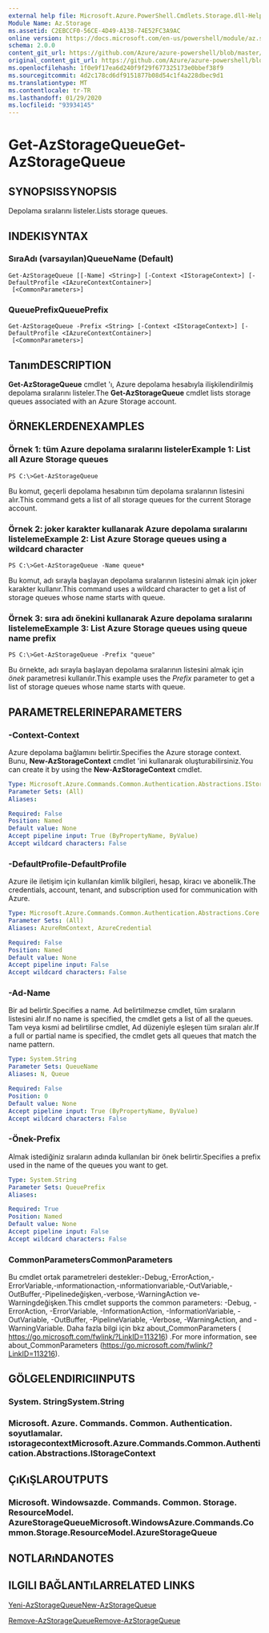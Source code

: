 ```yaml
---
external help file: Microsoft.Azure.PowerShell.Cmdlets.Storage.dll-Help.xml
Module Name: Az.Storage
ms.assetid: C2EBCCF0-56CE-4D49-A138-74E52FC3A9AC
online version: https://docs.microsoft.com/en-us/powershell/module/az.storage/get-azstoragequeue
schema: 2.0.0
content_git_url: https://github.com/Azure/azure-powershell/blob/master/src/Storage/Storage.Management/help/Get-AzStorageQueue.md
original_content_git_url: https://github.com/Azure/azure-powershell/blob/master/src/Storage/Storage.Management/help/Get-AzStorageQueue.md
ms.openlocfilehash: 1f0e9f17ea6d240f9f29f677325173e0bbef38f9
ms.sourcegitcommit: 4d2c178cd6df9151877b08d54c1f4a228dbec9d1
ms.translationtype: MT
ms.contentlocale: tr-TR
ms.lasthandoff: 01/29/2020
ms.locfileid: "93934145"
---
```

# <span data-ttu-id="733d5-101">Get-AzStorageQueue</span><span class="sxs-lookup"><span data-stu-id="733d5-101">Get-AzStorageQueue</span></span>

## <span data-ttu-id="733d5-102">SYNOPSIS</span><span class="sxs-lookup"><span data-stu-id="733d5-102">SYNOPSIS</span></span>
<span data-ttu-id="733d5-103">Depolama sıralarını listeler.</span><span class="sxs-lookup"><span data-stu-id="733d5-103">Lists storage queues.</span></span>

## <span data-ttu-id="733d5-104">INDEKI</span><span class="sxs-lookup"><span data-stu-id="733d5-104">SYNTAX</span></span>

### <span data-ttu-id="733d5-105">SıraAdı (varsayılan)</span><span class="sxs-lookup"><span data-stu-id="733d5-105">QueueName (Default)</span></span>
```
Get-AzStorageQueue [[-Name] <String>] [-Context <IStorageContext>] [-DefaultProfile <IAzureContextContainer>]
 [<CommonParameters>]
```

### <span data-ttu-id="733d5-106">QueuePrefix</span><span class="sxs-lookup"><span data-stu-id="733d5-106">QueuePrefix</span></span>
```
Get-AzStorageQueue -Prefix <String> [-Context <IStorageContext>] [-DefaultProfile <IAzureContextContainer>]
 [<CommonParameters>]
```

## <span data-ttu-id="733d5-107">Tanım</span><span class="sxs-lookup"><span data-stu-id="733d5-107">DESCRIPTION</span></span>
<span data-ttu-id="733d5-108">**Get-AzStorageQueue** cmdlet 'ı, Azure depolama hesabıyla ilişkilendirilmiş depolama sıralarını listeler.</span><span class="sxs-lookup"><span data-stu-id="733d5-108">The **Get-AzStorageQueue** cmdlet lists storage queues associated with an Azure Storage account.</span></span>

## <span data-ttu-id="733d5-109">ÖRNEKLERDEN</span><span class="sxs-lookup"><span data-stu-id="733d5-109">EXAMPLES</span></span>

### <span data-ttu-id="733d5-110">Örnek 1: tüm Azure depolama sıralarını listeler</span><span class="sxs-lookup"><span data-stu-id="733d5-110">Example 1: List all Azure Storage queues</span></span>
```
PS C:\>Get-AzStorageQueue
```

<span data-ttu-id="733d5-111">Bu komut, geçerli depolama hesabının tüm depolama sıralarının listesini alır.</span><span class="sxs-lookup"><span data-stu-id="733d5-111">This command gets a list of all storage queues for the current Storage account.</span></span>

### <span data-ttu-id="733d5-112">Örnek 2: joker karakter kullanarak Azure depolama sıralarını listeleme</span><span class="sxs-lookup"><span data-stu-id="733d5-112">Example 2: List Azure Storage queues using a wildcard character</span></span>
```
PS C:\>Get-AzStorageQueue -Name queue*
```

<span data-ttu-id="733d5-113">Bu komut, adı sırayla başlayan depolama sıralarının listesini almak için joker karakter kullanır.</span><span class="sxs-lookup"><span data-stu-id="733d5-113">This command uses a wildcard character to get a list of storage queues whose name starts with queue.</span></span>

### <span data-ttu-id="733d5-114">Örnek 3: sıra adı önekini kullanarak Azure depolama sıralarını listeleme</span><span class="sxs-lookup"><span data-stu-id="733d5-114">Example 3: List Azure Storage queues using queue name prefix</span></span>
```
PS C:\>Get-AzStorageQueue -Prefix "queue"
```

<span data-ttu-id="733d5-115">Bu örnekte, adı sırayla başlayan depolama sıralarının listesini almak için *önek* parametresi kullanılır.</span><span class="sxs-lookup"><span data-stu-id="733d5-115">This example uses the *Prefix* parameter to get a list of storage queues whose name starts with queue.</span></span>

## <span data-ttu-id="733d5-116">PARAMETRELERINE</span><span class="sxs-lookup"><span data-stu-id="733d5-116">PARAMETERS</span></span>

### <span data-ttu-id="733d5-117">-Context</span><span class="sxs-lookup"><span data-stu-id="733d5-117">-Context</span></span>
<span data-ttu-id="733d5-118">Azure depolama bağlamını belirtir.</span><span class="sxs-lookup"><span data-stu-id="733d5-118">Specifies the Azure storage context.</span></span>
<span data-ttu-id="733d5-119">Bunu, **New-AzStorageContext** cmdlet 'ini kullanarak oluşturabilirsiniz.</span><span class="sxs-lookup"><span data-stu-id="733d5-119">You can create it by using the **New-AzStorageContext** cmdlet.</span></span>

```yaml
Type: Microsoft.Azure.Commands.Common.Authentication.Abstractions.IStorageContext
Parameter Sets: (All)
Aliases:

Required: False
Position: Named
Default value: None
Accept pipeline input: True (ByPropertyName, ByValue)
Accept wildcard characters: False
```

### <span data-ttu-id="733d5-120">-DefaultProfile</span><span class="sxs-lookup"><span data-stu-id="733d5-120">-DefaultProfile</span></span>
<span data-ttu-id="733d5-121">Azure ile iletişim için kullanılan kimlik bilgileri, hesap, kiracı ve abonelik.</span><span class="sxs-lookup"><span data-stu-id="733d5-121">The credentials, account, tenant, and subscription used for communication with Azure.</span></span>

```yaml
Type: Microsoft.Azure.Commands.Common.Authentication.Abstractions.Core.IAzureContextContainer
Parameter Sets: (All)
Aliases: AzureRmContext, AzureCredential

Required: False
Position: Named
Default value: None
Accept pipeline input: False
Accept wildcard characters: False
```

### <span data-ttu-id="733d5-122">-Ad</span><span class="sxs-lookup"><span data-stu-id="733d5-122">-Name</span></span>
<span data-ttu-id="733d5-123">Bir ad belirtir.</span><span class="sxs-lookup"><span data-stu-id="733d5-123">Specifies a name.</span></span>
<span data-ttu-id="733d5-124">Ad belirtilmezse cmdlet, tüm sıraların listesini alır.</span><span class="sxs-lookup"><span data-stu-id="733d5-124">If no name is specified, the cmdlet gets a list of all the queues.</span></span>
<span data-ttu-id="733d5-125">Tam veya kısmi ad belirtilirse cmdlet, Ad düzeniyle eşleşen tüm sıraları alır.</span><span class="sxs-lookup"><span data-stu-id="733d5-125">If a full or partial name is specified, the cmdlet gets all queues that match the name pattern.</span></span>

```yaml
Type: System.String
Parameter Sets: QueueName
Aliases: N, Queue

Required: False
Position: 0
Default value: None
Accept pipeline input: True (ByPropertyName, ByValue)
Accept wildcard characters: False
```

### <span data-ttu-id="733d5-126">-Önek</span><span class="sxs-lookup"><span data-stu-id="733d5-126">-Prefix</span></span>
<span data-ttu-id="733d5-127">Almak istediğiniz sıraların adında kullanılan bir önek belirtir.</span><span class="sxs-lookup"><span data-stu-id="733d5-127">Specifies a prefix used in the name of the queues you want to get.</span></span>

```yaml
Type: System.String
Parameter Sets: QueuePrefix
Aliases:

Required: True
Position: Named
Default value: None
Accept pipeline input: False
Accept wildcard characters: False
```

### <span data-ttu-id="733d5-128">CommonParameters</span><span class="sxs-lookup"><span data-stu-id="733d5-128">CommonParameters</span></span>
<span data-ttu-id="733d5-129">Bu cmdlet ortak parametreleri destekler:-Debug,-ErrorAction,-ErrorVariable,-ınformationaction,-ınformationvariable,-OutVariable,-OutBuffer,-Pipelinedeğişken,-verbose,-WarningAction ve-Warningdeğişken.</span><span class="sxs-lookup"><span data-stu-id="733d5-129">This cmdlet supports the common parameters: -Debug, -ErrorAction, -ErrorVariable, -InformationAction, -InformationVariable, -OutVariable, -OutBuffer, -PipelineVariable, -Verbose, -WarningAction, and -WarningVariable.</span></span> <span data-ttu-id="733d5-130">Daha fazla bilgi için bkz about_CommonParameters ( https://go.microsoft.com/fwlink/?LinkID=113216) .</span><span class="sxs-lookup"><span data-stu-id="733d5-130">For more information, see about_CommonParameters (https://go.microsoft.com/fwlink/?LinkID=113216).</span></span>

## <span data-ttu-id="733d5-131">GÖLGELENDIRICI</span><span class="sxs-lookup"><span data-stu-id="733d5-131">INPUTS</span></span>

### <span data-ttu-id="733d5-132">System. String</span><span class="sxs-lookup"><span data-stu-id="733d5-132">System.String</span></span>

### <span data-ttu-id="733d5-133">Microsoft. Azure. Commands. Common. Authentication. soyutlamalar. ıstoragecontext</span><span class="sxs-lookup"><span data-stu-id="733d5-133">Microsoft.Azure.Commands.Common.Authentication.Abstractions.IStorageContext</span></span>

## <span data-ttu-id="733d5-134">ÇıKıŞLAR</span><span class="sxs-lookup"><span data-stu-id="733d5-134">OUTPUTS</span></span>

### <span data-ttu-id="733d5-135">Microsoft. Windowsazde. Commands. Common. Storage. ResourceModel. AzureStorageQueue</span><span class="sxs-lookup"><span data-stu-id="733d5-135">Microsoft.WindowsAzure.Commands.Common.Storage.ResourceModel.AzureStorageQueue</span></span>

## <span data-ttu-id="733d5-136">NOTLARıNDA</span><span class="sxs-lookup"><span data-stu-id="733d5-136">NOTES</span></span>

## <span data-ttu-id="733d5-137">ILGILI BAĞLANTıLAR</span><span class="sxs-lookup"><span data-stu-id="733d5-137">RELATED LINKS</span></span>

[<span data-ttu-id="733d5-138">Yeni-AzStorageQueue</span><span class="sxs-lookup"><span data-stu-id="733d5-138">New-AzStorageQueue</span></span>](./New-AzStorageQueue.md)

[<span data-ttu-id="733d5-139">Remove-AzStorageQueue</span><span class="sxs-lookup"><span data-stu-id="733d5-139">Remove-AzStorageQueue</span></span>](./Remove-AzStorageQueue.md)


